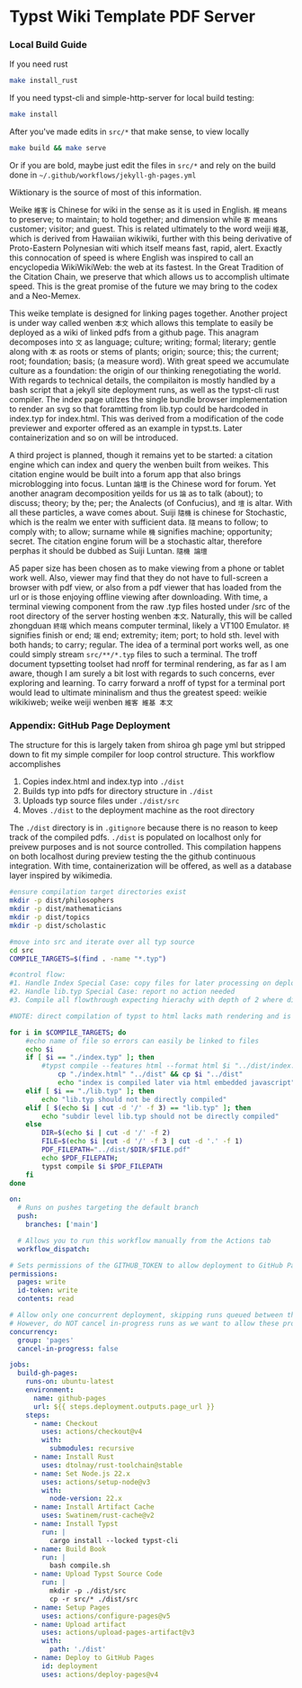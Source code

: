 # Typst Wiki Template PDF Server 

### Local Build Guide

If you need rust
```bash
make install_rust
```

If you need typst-cli and simple-http-server for local build testing:
```bash
make install
```

After you've made edits in `src/*` that make sense, to view locally
```bash
make build && make serve
```

Or if you are bold, maybe just edit the files in `src/*` and rely on the build done in `~/.github/workflows/jekyll-gh-pages.yml`


Wiktionary is the source of most of this information.

Weike `維客` is Chinese for wiki in the sense as it is used in English. `維` means to preserve; to maintain; to hold together; and dimension while `客` means customer; visitor; and guest. This is related ultimately to the word weiji `維基`, which is derived from Hawaiian wikiwiki, further with this being derivative of Proto-Eastern Polynesian witi which itself means fast, rapid, alert. Exactly this connocation of speed is where English was inspired to call an encyclopedia WikiWikiWeb: the web at its fastest. In the Great Tradition of the Citation Chain, we preserve that which allows us to accomplish ultimate speed. This is the great promise of the future we may bring to the codex and a Neo-Memex.  

This weike template is designed for linking pages together. Another project is under way called wenben `本文` which allows this template to easily be deployed as a wiki of linked pdfs from a github page. This anagram decomposes into `文` as language; culture; writing; formal; literary; gentle along with `本` as roots or stems of plants; origin; source; this; the current; root; foundation; basis; (a measure word). With great speed we accumulate culture as a foundation: the origin of our thinking renegotiating the world. With regards to technical details, the compilaiton is mostly handled by a bash script that a jekyll site deployment runs, as well as the typst-cli rust compiler. The index page utilzes the single bundle browser implementation to render an svg so that foramtting from lib.typ could be hardcoded in index.typ for index.html. This was derived from a modification of the code previewer and exporter offered as an example in typst.ts. Later containerization and so on will be introduced.

A third project is planned, though it remains yet to be started: a citation engine which can index and query the wenben built from weikes. This citation engine would be built into a forum app that also brings microblogging into focus. Luntan `論壇` is the Chinese word for forum. Yet another anagram decomposition yeilds for us `論` as to talk (about); to discuss; theory; by the; per; the Analects (of Confucius), and `壇` is altar. With all these particles, a wave comes about. Suiji `隨機` is chinese for Stochastic, which is the realm we enter with sufficient data. `隨` means to follow; to comply with; to allow; surname while `機` signifies machine; opportunity; secret. The citation engine forum will be a stochastic altar, therefore perphas it should be dubbed as Suiji Luntan. `隨機 論壇`	

A5 paper size has been chosen as to make viewing from a phone or tablet work well. Also, viewer may find that they do not have to full-screen a browser with pdf view, or also from a pdf viewer that has loaded from the url or is those enjoying offline viewing after downloading. With time, a terminal viewing component from the raw .typ files hosted under /src of the root directory of the server hosting wenben `本文`. Naturally, this will be called zhongduan `終端` which means computer terminal, likely a VT100 Emulator. `終` signifies finish or end; `端` end; extremity; item; port; to hold sth. level with both hands; to carry; regular. The idea of a terminal port works well, as one could simply stream `src/**/*.typ` files to such a terminal. The troff document typsetting toolset had nroff for terminal rendering, as far as I am aware, though I am surely a bit lost with regards to such concerns, ever exploring and learning. To carry forward a nroff of typst for a terminal port would lead to ultimate mininalism and thus the greatest speed: weikie wikikiweb; weike weiji wenben `維客 維基 本文` 

### Appendix: GitHub Page Deployment

The structure for this is largely taken from shiroa gh page yml but stripped down to fit my simple compiler for loop control structure. This workflow accomplishes

1. Copies index.html and index.typ into `./dist`
2. Builds typ into pdfs for directory structure in `./dist`
3. Uploads typ source files under `./dist/src`
4. Moves `./dist` to the deployment machine as the root directory

The `./dist` directory is in `.gitignore` because there is no reason to keep track of the compiled pdfs. `./dist` is populated on localhost only for preivew purposes and is not source controlled. This compilation happens on both localhost during preview testing the the github continuous integration. With time, containerization will be offered, as well as a database layer inspired by wikimedia.

```bash
#ensure compilation target directories exist
mkdir -p dist/philosophers
mkdir -p dist/mathematicians
mkdir -p dist/topics
mkdir -p dist/scholastic

#move into src and iterate over all typ source
cd src
COMPILE_TARGETS=$(find . -name "*.typ") 

#control flow:
#1. Handle Index Special Case: copy files for later processing on deployment
#2. Handle lib.typ Special Case: report no action needed
#3. Compile all flowthrough expecting hierachy with depth of 2 where dir and filename occupy these two dimensions in order

#NOTE: direct compilation of typst to html lacks math rendering and is generally a work in progress

for i in $COMPILE_TARGETS; do 
	#echo name of file so errors can easily be linked to files
	echo $i
	if [ $i == "./index.typ" ]; then 
		#typst compile --features html --format html $i "../dist/index.html"
    		cp "./index.html" "../dist" && cp $i "../dist"
    		echo "index is compiled later via html embedded javascript"
	elif [ $i == "./lib.typ" ]; then
		echo "lib.typ should not be directly compiled"	
	elif [ $(echo $i | cut -d '/' -f 3) == "lib.typ" ]; then
		echo "subdir level lib.typ should not be directly compiled"
	else
		DIR=$(echo $i | cut -d '/' -f 2)
		FILE=$(echo $i |cut -d '/' -f 3 | cut -d '.' -f 1)
		PDF_FILEPATH="../dist/$DIR/$FILE.pdf"
		echo $PDF_FILEPATH; 
		typst compile $i $PDF_FILEPATH
	fi
done
```

```yml
on:
  # Runs on pushes targeting the default branch
  push:
    branches: ['main']

  # Allows you to run this workflow manually from the Actions tab
  workflow_dispatch:

# Sets permissions of the GITHUB_TOKEN to allow deployment to GitHub Pages
permissions:
  pages: write
  id-token: write
  contents: read

# Allow only one concurrent deployment, skipping runs queued between the run in-progress and latest queued.
# However, do NOT cancel in-progress runs as we want to allow these production deployments to complete.
concurrency:
  group: 'pages'
  cancel-in-progress: false

jobs:
  build-gh-pages:
    runs-on: ubuntu-latest
    environment:
      name: github-pages
      url: ${{ steps.deployment.outputs.page_url }}
    steps:
      - name: Checkout
        uses: actions/checkout@v4
        with:
          submodules: recursive
      - name: Install Rust
        uses: dtolnay/rust-toolchain@stable
      - name: Set Node.js 22.x
        uses: actions/setup-node@v3
        with:
          node-version: 22.x
      - name: Install Artifact Cache
        uses: Swatinem/rust-cache@v2
      - name: Install Typst
        run: |
          cargo install --locked typst-cli
      - name: Build Book
        run: |
          bash compile.sh
      - name: Upload Typst Source Code
        run: |
          mkdir -p ./dist/src
          cp -r src/* ./dist/src
      - name: Setup Pages
        uses: actions/configure-pages@v5
      - name: Upload artifact
        uses: actions/upload-pages-artifact@v3
        with:
          path: './dist'
      - name: Deploy to GitHub Pages
        id: deployment
        uses: actions/deploy-pages@v4
```
